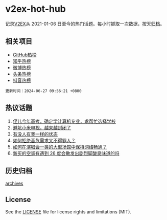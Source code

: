 # v2ex-hot-hub

 记录[V2EX](https://www.v2ex.com/)从 2021-01-06 日至今的热门话题。每小时抓取一次数据，按天[归档](archives)。
 
 ## 相关项目

- [GitHub热榜](https://github.com/lonnyzhang423/github-hot-hub)
- [知乎热榜](https://github.com/lonnyzhang423/zhihu-hot-hub)
- [微博热榜](https://github.com/lonnyzhang423/weibo-hot-hub)
- [头条热榜](https://github.com/lonnyzhang423/toutiao-hot-hub)
- [抖音热榜](https://github.com/lonnyzhang423/douyin-hot-hub)


 `更新时间：2024-06-27 09:56:21 +0800`

## 热议话题

1. [侄儿今年高考，确定学计算机专业，求帮忙选择学校](https://www.v2ex.com/t/1052736)
1. [避坑小米电视，越来越封闭了](https://www.v2ex.com/t/1052676)
1. [有没人有我一样的状态](https://www.v2ex.com/t/1052685)
1. [如何拒绝高危需求又不得罪人？](https://www.v2ex.com/t/1052841)
1. [如何在演唱会一类的大型场馆中保持网络畅通？](https://www.v2ex.com/t/1052699)
1. [新买的空调有遇到 26 度会散发出剧烈脚酸臭味道的吗](https://www.v2ex.com/t/1052806)

## 历史归档

[archives](archives)

## License

See the [LICENSE](LICENSE) file for license rights and limitations (MIT).

